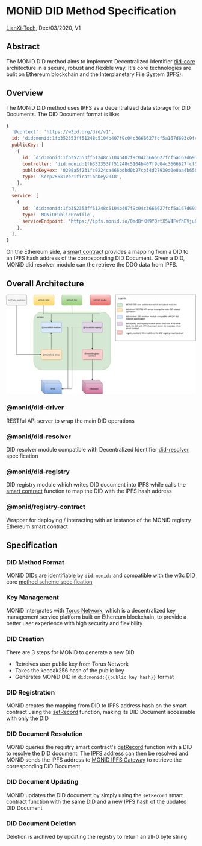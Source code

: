# MONiD DID Method Specification

[LianXi-Tech](https://lianxi-tech.com), Dec/03/2020, V1

## Abstract

The MONiD DID method aims to implement Decentralized Identifier [did-core](https://www.w3.org/TR/did-core/) architecture in a secure, robust and flexible way. It's core technologies are bulit on Ethereum blockchain and the Interplanetary File System (IPFS).

## Overview

The MONiD DID method uses IPFS as a decentralized data storage for DID Documents. The DID Document format is like:

```js
{
  '@context': 'https://w3id.org/did/v1',
  id: 'did:monid:1fb352353ff51248c5104b407f9c04c3666627fcf5a167d693c9fc84b75964e2',
  publicKey: [
    {
      id: `did:monid:1fb352353ff51248c5104b407f9c04c3666627fcf5a167d693c9fc84b75964e2#keys-1`,
      controller: 'did:monid:1fb352353ff51248c5104b407f9c04c3666627fcf5a167d693c9fc84b75964e2',
      publicKeyHex: '0298a5f231fc9224ca466bdbd0b27cb34d27939d0e8aa4b65ba4ef1ed805f14975',
      type: 'Secp256k1VerificationKey2018',
    },
  ],
  service: [
    {
      id: `did:monid:1fb352353ff51248c5104b407f9c04c3666627fcf5a167d693c9fc84b75964e2`,
      type: 'MONiDPublicProfile',
      serviceEndpoint: 'https://ipfs.monid.io/QmdBfKM9YQrtX5V4FvYhEVju8VsVE5488ufcJ9rWWgD892',
    },
  ],
}
```

On the Ethereum side, a [smart contract](https://github.com/lianxi-tech/monid/blob/master/packages/monid-registry-contract/contracts/Registry.sol) provides a mapping from a DID to an IPFS hash address of the corrosponding DID Document. Given a DID, MONiD did resolver module can the retrieve the DDO data from IPFS.

## Overall Architecture

![Architecture](./images/Architecture.png)

### @monid/did-driver

RESTful API server to wrap the main DID operations

### @monid/did-resolver

DID resolver module compatible with Decentralized Identifier [did-resolver](https://github.com/decentralized-identity/did-resolver) specification

### @monid/did-registry

DID registry module which writes DID document into IPFS while calls the [smart contract](https://github.com/lianxi-tech/monid/blob/master/packages/monid-registry-contract/contracts/Registry.sol) function to map the DID with the IPFS hash address

### @monid/registry-contract

Wrapper for deploying / interacting with an instance of the MONiD registry Ethereum smart contract

## Specification

### DID Method Format

MONiD DIDs are identifiable by `did:monid:` and compatible with the w3c DID core [method scheme specification](https://w3c.github.io/did-core/#method-schemes)

### Key Management

MONiD intergrates with [Torus Network](https://tor.us/), which is a decentralized key management service platform built on Ethereum blockchain, to provide a better user experience with high security and flexibility

### DID Creation

There are 3 steps for MONiD to generate a new DID

- Retreives user public key from Torus Network
- Takes the keccak256 hash of the public key
- Generates MONiD DID in `did:monid:{{public key hash}}` format

### DID Registration

MONiD creates the mapping from DID to IPFS address hash on the smart contract using the [setRecord](https://github.com/lianxi-tech/monid/blob/master/packages/monid-registry-contract/contracts/Registry.sol#L18) function, making its DID Document accessable with only the DID

### DID Document Resolution

MONiD queries the registry smart contract's [getRecord](https://github.com/lianxi-tech/monid/blob/master/packages/monid-registry-contract/contracts/Registry.sol#L26) function with a DID to resolve the DID document. The IPFS address can then be resolved and MONiD sends the IPFS address to [MONiD IPFS Gateway](http://ipfs.monid.io/) to retrieve the corresponding DID Document

### DID Document Updating

MONiD updates the DID document by simply using the `setRecord` smart contract function with the same DID and a new IPFS hash of the updated DID Document

### DID Document Deletion

Deletion is archived by updating the registry to return an all-0 byte string
